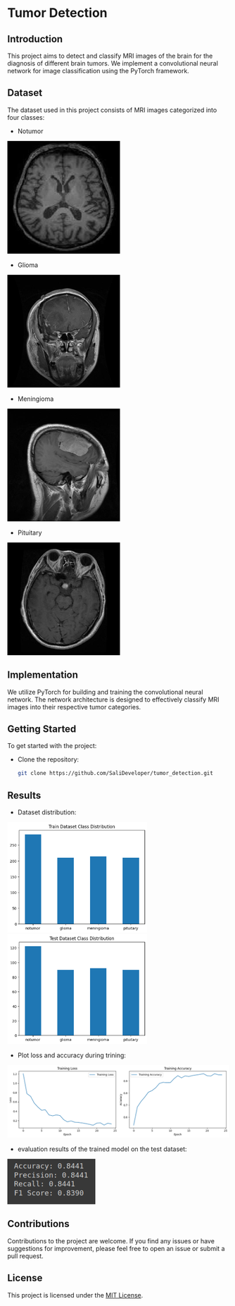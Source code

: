 # Tumor Detection

## Introduction
This project aims to detect and classify MRI images of the brain for the diagnosis of different brain tumors. We implement a convolutional neural network for image classification using the PyTorch framework.

## Dataset
The dataset used in this project consists of MRI images categorized into four classes:
- Notumor

![Notumor](images/notumor.png)

- Glioma

![Glioma](images/glioma.png)

- Meningioma

![Meningioma](images/meningioma.png)

- Pituitary

![Pituitary](images/pituitary.png)

## Implementation
We utilize PyTorch for building and training the convolutional neural network. The network architecture is designed to effectively classify MRI images into their respective tumor categories.

## Getting Started
To get started with the project:
* Clone the repository:
   ```bash
   git clone https://github.com/SaliDeveloper/tumor_detection.git
   ```

## Results

* Dataset distribution:

<img src="images/train_distribution.png" width="318"> <img src="images/test_distribution.png" width="318">

* Plot loss and accuracy during trining:

<img src="images/plot_loss_and_accuracy.png" width="680">

* evaluation results of the trained model on the test dataset:

<img src="images/evaluation_results.png" width="200">

## Contributions
Contributions to the project are welcome. If you find any issues or have suggestions for improvement, please feel free to open an issue or submit a pull request.

## License
This project is licensed under the [MIT License](LICENSE).
